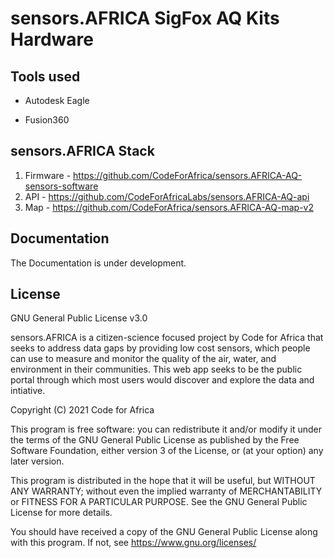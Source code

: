 # sensors.AFRICA SigFox AQ Kits Hardware


## Tools used

* Autodesk Eagle

* Fusion360


## sensors.AFRICA Stack

1. Firmware - https://github.com/CodeForAfrica/sensors.AFRICA-AQ-sensors-software
2. API - https://github.com/CodeForAfricaLabs/sensors.AFRICA-AQ-api
3. Map - https://github.com/CodeForAfrica/sensors.AFRICA-AQ-map-v2


## Documentation

The Documentation is under development.


## License

GNU General Public License v3.0

sensors.AFRICA is a citizen-science focused project by Code for Africa that seeks to address data gaps by providing low cost sensors, which people can use to measure and monitor the quality of the air, water, and environment in their communities. This web app seeks to be the public portal through which most users would discover and explore the data and intiative.

Copyright (C) 2021 Code for Africa

This program is free software: you can redistribute it and/or modify
it under the terms of the GNU General Public License as published by
the Free Software Foundation, either version 3 of the License, or
(at your option) any later version.

This program is distributed in the hope that it will be useful,
but WITHOUT ANY WARRANTY; without even the implied warranty of
MERCHANTABILITY or FITNESS FOR A PARTICULAR PURPOSE. See the
GNU General Public License for more details.

You should have received a copy of the GNU General Public License
along with this program. If not, see <https://www.gnu.org/licenses/>
